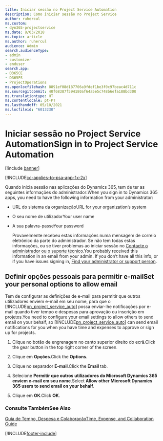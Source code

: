 ```yaml
---
title: Iniciar sessão no Project Service Automation
description: Como iniciar sessão no Project Service
author: ruhercul
ms.custom:
- dyn365-projectservice
ms.date: 8/03/2018
ms.topic: article
ms.author: ruhercul
audience: Admin
search.audienceType:
- admin
- customizer
- enduser
search.app:
- D365CE
- D365PS
- ProjectOperations
ms.openlocfilehash: 8891ef08d187706a9fdef1be3f0c97beac4d711c
ms.sourcegitcommit: 40f68387f594180af64a5e5c748b6efa188bd300
ms.translationtype: HT
ms.contentlocale: pt-PT
ms.lasthandoff: 05/10/2021
ms.locfileid: "6013230"
---
```

# <a name="sign-in-to-project-service-automation"></a><span data-ttu-id="2ed51-103">Iniciar sessão no Project Service Automation</span><span class="sxs-lookup"><span data-stu-id="2ed51-103">Sign in to Project Service Automation</span></span>

[!include [banner](../includes/psa-now-project-operations.md)]

[!INCLUDE[cc-applies-to-psa-app-1x-2x](../includes/cc-applies-to-psa-app-1x-2x.md)]

<span data-ttu-id="2ed51-104">Quando inicia sessão nas aplicações do Dynamics 365, tem de ter as seguintes informações do administrador:</span><span class="sxs-lookup"><span data-stu-id="2ed51-104">When you sign in to Dynamics 365 apps, you need to have the following information from your administrator:</span></span>  
  
- <span data-ttu-id="2ed51-105">URL do sistema da organização</span><span class="sxs-lookup"><span data-stu-id="2ed51-105">URL for your organization’s system</span></span>  
  
- <span data-ttu-id="2ed51-106">O seu nome de utilizador</span><span class="sxs-lookup"><span data-stu-id="2ed51-106">Your user name</span></span>  
  
- <span data-ttu-id="2ed51-107">A sua palavra-passe</span><span class="sxs-lookup"><span data-stu-id="2ed51-107">Your password</span></span>  
  
  <span data-ttu-id="2ed51-108">Provavelmente recebeu estas informações numa mensagem de correio eletrónico da parte do administrador. Se não tem todas estas informações, ou se tiver problemas ao iniciar sessão no [Contacte o administrador ou o suporte técnico](/dynamics365/customerengagement/on-premises/basics/find-administrator-support).</span><span class="sxs-lookup"><span data-stu-id="2ed51-108">You probably received this information in an email from your admin. If you don’t have all this info, or if you have issues signing in, [Find your administrator or support person](/dynamics365/customerengagement/on-premises/basics/find-administrator-support).</span></span>  
  
## <a name="set-your-personal-options-to-allow-email"></a><span data-ttu-id="2ed51-109">Definir opções pessoais para permitir e-mail</span><span class="sxs-lookup"><span data-stu-id="2ed51-109">Set your personal options to allow email</span></span>  
 <span data-ttu-id="2ed51-110">Tem de configurar as definições de e-mail para permitir que outros utilizadores enviem e-mail em seu nome, para que o [!INCLUDE[pn_project_service_auto](../includes/pn-project-service-auto.md)] possa enviar-lhe notificações por e-mail quando tiver tempo e despesas para aprovação ou inscrição em projetos.</span><span class="sxs-lookup"><span data-stu-id="2ed51-110">You need to configure your email settings to allow others to send email on your behalf, so [!INCLUDE[pn_project_service_auto](../includes/pn-project-service-auto.md)] can send email notifications for you when you have time and expenses to approve or sign up for projects.</span></span>  
  
1.  <span data-ttu-id="2ed51-111">Clique no botão de engrenagem no canto superior direito do ecrã.</span><span class="sxs-lookup"><span data-stu-id="2ed51-111">Click the gear button in the top right corner of the screen.</span></span>  
  
2.  <span data-ttu-id="2ed51-112">Clique em **Opções**.</span><span class="sxs-lookup"><span data-stu-id="2ed51-112">Click the **Options**.</span></span>  
  
3.  <span data-ttu-id="2ed51-113">Clique no separador **E-mail**.</span><span class="sxs-lookup"><span data-stu-id="2ed51-113">Click the **Email** tab.</span></span>  
  
4.  <span data-ttu-id="2ed51-114">Selecione **Permitir que outros utilizadores do Microsoft Dynamics 365 enviem e-mail em seu nome**.</span><span class="sxs-lookup"><span data-stu-id="2ed51-114">Select **Allow other Microsoft Dynamics 365 users to send email on your behalf**.</span></span>  
  
5.  <span data-ttu-id="2ed51-115">Clique em **OK**.</span><span class="sxs-lookup"><span data-stu-id="2ed51-115">Click **OK**.</span></span>  
  
### <a name="see-also"></a><span data-ttu-id="2ed51-116">Consulte Também</span><span class="sxs-lookup"><span data-stu-id="2ed51-116">See Also</span></span>  
 [<span data-ttu-id="2ed51-117">Guia de Tempo, Despesa e Colaboração</span><span class="sxs-lookup"><span data-stu-id="2ed51-117">Time, Expense, and Collaboration Guide</span></span>](../psa/time-expense-collaboration-guide.md)


[!INCLUDE[footer-include](../includes/footer-banner.md)]